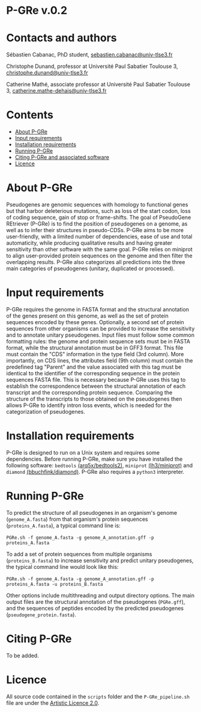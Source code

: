 # P-GRe v.0.2

Contacts and authors
====================
Sébastien Cabanac, PhD student, sebastien.cabanac@univ-tlse3.fr

Christophe Dunand, professor at Université Paul Sabatier Toulouse 3, christophe.dunand@univ-tlse3.fr

Catherine Mathé, associate professor at Université Paul Sabatier Toulouse 3, catherine.mathe-dehais@univ-tlse3.fr

Contents
========

- [About P-GRe](#about-p-gre)
- [Input requirements](#requirements-and-input)
- [Installation requirements](#installation)
- [Running P-GRe](#running-p-gre)
- [Citing P-GRe and associated software](#citing-p-gre-and-associated-software)
- [Licence](#licence)

About P-GRe
===========
Pseudogenes are genomic sequences with homology to functional genes but that harbor deleterious mutations, such as loss of the start codon, loss of coding sequence, gain of stop or frame-shifts. The goal of PseudoGene REtriever (P-GRe) is to find the position of pseudogenes on a genome, as well as to infer their structures in pseudo-CDSs. P-GRe aims to be more user-friendly, with a limited number of dependencies, ease of use and total automaticity, while producing qualitative results and having greater sensitivity than other software with the same goal. P-GRe relies on miniprot to align user-provided protein sequences on the genome and then filter the overlapping results. P-GRe also categorizes all predictions into the three main categories of pseudogenes (unitary, duplicated or processed).

Input requirements
======================
P-GRe requires the genome in FASTA format and the structural annotation of the genes present on this genome, as well as the set of protein sequences encoded by these genes. Optionally, a second set of protein sequences from other organisms can be provided to increase the sensitivity and to annotate unitary pseudogenes. Input files must follow some common formatting rules: the genome and protein sequence sets must be in FASTA format, while the structural annotation must be in GFF3 format. This file must contain the "CDS" information in the type field (3rd column). More importantly, on CDS lines, the attributes field (9th column) must contain the predefined tag "Parent" and the value associated with this tag must be identical to the identifier of the corresponding sequence in the protein sequences FASTA file. This is necessary because P-GRe uses this tag to establish the correspondence between the structural annotation of each transcript and the corresponding protein sequence. Comparing the structure of the transcripts to those obtained on the pseudogenes then allows P-GRe to identify intron loss events, which is needed for the categorization of pseudogenes.

Installation requirements
============
P-GRe is designed to run on a Unix system and requires some dependencies. Before running P-GRe, make sure you have installed the following software: `bedtools` [(arq5x/bedtools2)](https://github.com/arq5x/bedtools2), `miniprot` [(lh3/miniprot)](https://github.com/lh3/miniprot) and `diamond` [(bbuchfink/diamond)](https://github.com/bbuchfink/diamond). P-GRe also requires a `python3` interpreter.

Running P-GRe
=============
To predict the structure of all pseudogenes in an organism's genome (`genome_A.fasta`) from that organism's protein sequences (`proteins_A.fasta`), a typical command line is:<br/><br/>
`PGRe.sh -f genome_A.fasta -g genome_A_annotation.gff -p proteins_A.fasta`<br/>

To add a set of protein sequences from multiple organisms (`proteins_B.fasta`) to increase sensitivity and predict unitary pseudogenes, the typical command line would look like this:<br/><br/>
`PGRe.sh -f genome_A.fasta -g genome_A_annotation.gff -p proteins_A.fasta -u proteins_B.fasta`<br/>

Other options include multithreading and output directory options. The main output files are the structural annotation of the pseudogenes (`PGRe.gff`), and the sequences of peptides encoded by the predicted pseudogenes (`pseudogene_protein.fasta`).

Citing P-GRe
============
To be added.

Licence
=======
All source code contained in the `scripts` folder and the `P-GRe_pipeline.sh` file are under the [Artistic Licence 2.0](https://opensource.org/license/artistic-2-0/).

